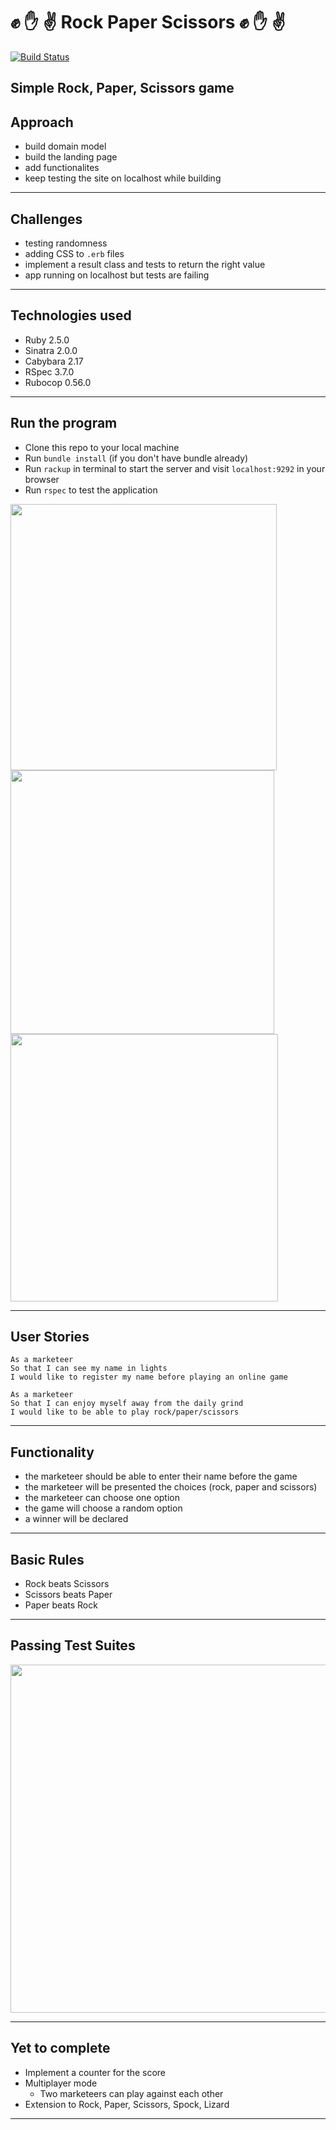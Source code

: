 # :fist: :hand: :v: Rock Paper Scissors :fist: :hand: :v: 

[![Build Status](https://travis-ci.com/petraartep/rps-challenge.svg?branch=master)](https://travis-ci.com/petraartep/rps-challenge)

Simple Rock, Paper, Scissors game
---

## Approach

- build domain model
- build the landing page
- add functionalites
- keep testing the site on localhost while building 

--- 

## Challenges

- testing randomness
- adding CSS to `.erb` files
- implement a result class and tests to return the right value
- app running on localhost but tests are failing 


---

## Technologies used
- Ruby 2.5.0
- Sinatra 2.0.0
- Cabybara 2.17
- RSpec 3.7.0
- Rubocop 0.56.0

---

## Run the program

- Clone this repo to your local machine
- Run `bundle install` (if you don't have bundle already)
- Run `rackup` in terminal to start the server and visit `localhost:9292` in your browser
- Run `rspec` to test the application

<img width="426" src="https://user-images.githubusercontent.com/23095774/59566978-1fb8ac00-905f-11e9-91ab-5ac2f40b9d34.png">

<img width="422" src="https://user-images.githubusercontent.com/23095774/59566979-221b0600-905f-11e9-83f3-843eff312d80.png">

<img width="428" src="https://user-images.githubusercontent.com/23095774/59566981-2515f680-905f-11e9-8141-a247855a9c01.png">

---

## User Stories 

```
As a marketeer
So that I can see my name in lights
I would like to register my name before playing an online game

As a marketeer
So that I can enjoy myself away from the daily grind
I would like to be able to play rock/paper/scissors
```
---

## Functionality

- the marketeer should be able to enter their name before the game
- the marketeer will be presented the choices (rock, paper and scissors)
- the marketeer can choose one option
- the game will choose a random option
- a winner will be declared

---

## Basic Rules

- Rock beats Scissors
- Scissors beats Paper
- Paper beats Rock

--- 

## Passing Test Suites

<img width="557" src="https://user-images.githubusercontent.com/23095774/59566977-1a5b6180-905f-11e9-9122-45906108b119.png">

---

## Yet to complete

- Implement a counter for the score
- Multiplayer mode
  -  Two marketeers can play against each other
- Extension to Rock, Paper, Scissors, Spock, Lizard

---


